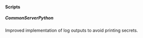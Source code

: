 
#### Scripts

##### CommonServerPython

Improved implementation of log outputs to avoid printing secrets.
